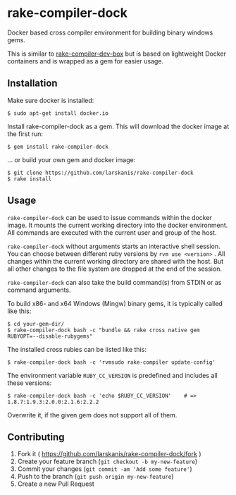# rake-compiler-dock

Docker based cross compiler environment for building binary windows gems.

This is similar to [rake-compiler-dev-box](https://github.com/tjschuck/rake-compiler-dev-box) but is based on lightweight Docker containers and is wrapped as a gem for easier usage.


## Installation

Make sure docker is installed:

    $ sudo apt-get install docker.io

Install rake-compiler-dock as a gem. This will download the docker image at the first run:

    $ gem install rake-compiler-dock

... or build your own gem and docker image:

    $ git clone https://github.com/larskanis/rake-compiler-dock
    $ rake install


## Usage

`rake-compiler-dock` can be used to issue commands within the docker image.
It mounts the current working directory into the docker environment.
All commands are executed with the current user and group of the host.

`rake-compiler-dock` without arguments starts an interactive shell session.
You can choose between different ruby versions by `rvm use <version>` .
All changes within the current working directory are shared with the host.
But all other changes to the file system are dropped at the end of the session.

`rake-compiler-dock` can also take the build command(s) from STDIN or as command arguments.

To build x86- and x64 Windows (Mingw) binary gems, it is typically called like this:

    $ cd your-gem-dir/
    $ rake-compiler-dock bash -c "bundle && rake cross native gem RUBYOPT=--disable-rubygems"

The installed cross rubies can be listed like this:

    $ rake-compiler-dock bash -c 'rvmsudo rake-compiler update-config'

The environment variable `RUBY_CC_VERSION` is predefined and includes all these versions:

    $ rake-compiler-dock bash -c 'echo $RUBY_CC_VERSION'    # =>  1.8.7:1.9.3:2.0.0:2.1.6:2.2.2

Overwrite it, if the given gem does not support all of them.

## Contributing

1. Fork it ( https://github.com/larskanis/rake-compiler-dock/fork )
2. Create your feature branch (`git checkout -b my-new-feature`)
3. Commit your changes (`git commit -am 'Add some feature'`)
4. Push to the branch (`git push origin my-new-feature`)
5. Create a new Pull Request
